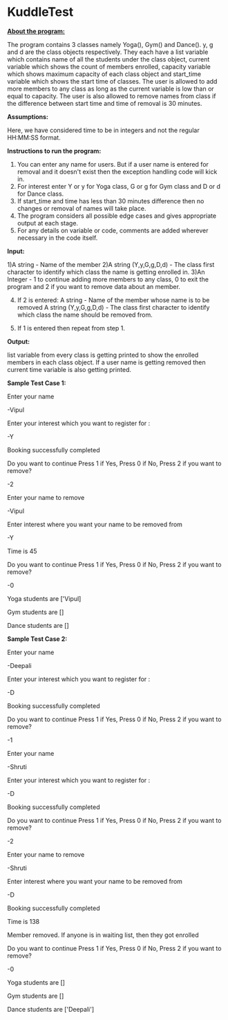 # KuddleTest

**<u>About the program:</u>**

The program contains 3 classes namely Yoga(), Gym() and Dance(). y, g and d are the class objects respectively.
They each have a list variable which contains name of all the students under the class object, current variable which shows the count of members enrolled, capacity variable which shows maximum capacity of each class object and start_time variable which shows the start time of classes.
The user is allowed to add more members to any class as long as the current variable is low than or equal to capacity.
The user is also allowed to remove names from class if the difference between start time and time of removal is 30 minutes.




**Assumptions:**

Here, we have considered time to be in integers and not the regular HH:MM:SS format.




**Instructions to run the program:**

1) You can enter any name for users. But if a user name is entered for removal and it doesn't exist then the exception handling code will kick in.
2) For interest enter Y or y for Yoga class, G or g for Gym class and D or d for Dance class.
3) If start_time and time has less than 30 minutes difference then no changes or removal of names will take place.
4) The program considers all possible edge cases and gives appropriate output at each stage.
5) For any details on variable or code, comments are added wherever necessary in the code itself.




**Input:**

1)A string - Name of the member
2)A string (Y,y,G,g,D,d) - The class first character to identify which class the name is getting enrolled in.
3)An Integer - 1 to continue adding more members to any class, 0 to exit the program and 2 if you want to remove data about an member.

4) If 2 is entered:
	A string - Name of the member whose name is to be removed
	A string (Y,y,G,g,D,d) - The class first character to identify which class the name should be removed from.

5) If 1 is entered then repeat from step 1.




**Output:**

list variable from every class is getting printed to show the enrolled members in each class object.
If a user name is getting removed then current time variable is also getting printed.




**Sample Test Case 1:**

Enter your name

-Vipul

Enter your interest which you want to register for :

-Y

Booking successfully completed

Do you want to continue Press 1 if Yes, Press 0 if No, Press 2 if you want to remove?

-2

Enter your name to remove

-Vipul

Enter interest where you want your name to be removed from

-Y

Time is  45

Do you want to continue Press 1 if Yes, Press 0 if No, Press 2 if you want to remove?

-0

Yoga students are ['Vipul]

Gym students are []

Dance students are []




**Sample Test Case 2:**

Enter your name

-Deepali

Enter your interest which you want to register for :

-D

Booking successfully completed

Do you want to continue Press 1 if Yes, Press 0 if No, Press 2 if you want to remove?

-1

Enter your name

-Shruti

Enter your interest which you want to register for :

-D

Booking successfully completed

Do you want to continue Press 1 if Yes, Press 0 if No, Press 2 if you want to remove?

-2

Enter your name to remove

-Shruti

Enter interest where you want your name to be removed from

-D

Booking successfully completed

Time is  138

Member removed. If anyone is in waiting list, then they got enrolled

Do you want to continue Press 1 if Yes, Press 0 if No, Press 2 if you want to remove?

-0

Yoga students are  []

Gym students are  []

Dance students are  ['Deepali']



